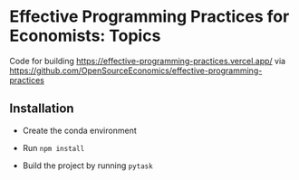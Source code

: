 # Effective Programming Practices for Economists: Topics

Code for building https://effective-programming-practices.vercel.app/ via
https://github.com/OpenSourceEconomics/effective-programming-practices

## Installation

- Create the conda environment

- Run `npm install`

- Build the project by running `pytask`
